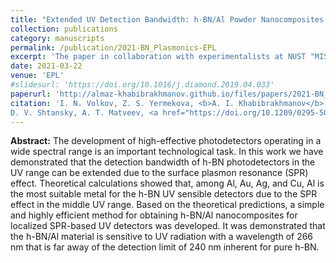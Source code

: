 ```yaml
---
title: "Extended UV Detection Bandwidth: h-BN/Al Powder Nanocomposites Photodetectors Sensitive in a Middle UV Region due to Localized Surface Plasmon Resonance Effect"
collection: publications
category: manuscripts
permalink: /publication/2021-BN_Plasmonics-EPL
excerpt: 'The paper in collaboration with experimentalists at NUST "MISiS" reporting a possible UV-range photodetectors based on h-BN/Al nanocomposites. My contribution was computing surface plasmon resonance spectra for h-BN with various metals.'
date: 2021-03-22
venue: 'EPL'
#slidesurl: 'https://doi.org/10.1016/j.diamond.2019.04.033'
paperurl: 'http://almaz-khabibrakhmanov.github.io/files/papers/2021-BN_Plasmonics-EPL.pdf'
citation: 'I. N. Volkov, Z. S. Yermekova, <b>A. I. Khabibrakhmanov</b>, A. M. Kovalskii, S. Corthey, A. R. Tameev, A. E. Aleksandrov, P. B. Sorokin,
D. V. Shtansky, A. T. Matveev, <a href="https://doi.org/10.1209/0295-5075/133/28002">Extended UV Detection Bandwidth: h-BN/Al Powder Nanocomposites Photodetectors Sensitive in a Middle UV Region due to Localized Surface Plasmon Resonance Effect</a>, <i>EPL</i> <b>133</b>, 28002 (2021).'
---
```

<b>Abstract:</b> The development of high-effective photodetectors operating in a wide spectral range is an important technological task. In this work we have demonstrated that the detection bandwidth of h-BN photodetectors in the UV range can be extended due to the surface plasmon resonance (SPR) effect. Theoretical calculations showed that, among Al, Au, Ag, and Cu, Al is the most suitable metal for the h-BN UV sensible detectors due to the SPR effect in the middle UV range. Based on the theoretical predictions, a simple and highly efficient method for obtaining h-BN/Al nanocomposites for localized SPR-based UV detectors was developed. It was demonstrated that the h-BN/Al material is sensitive to UV radiation with a wavelength of 266 nm that is far away of the detection limit of 240 nm inherent for pure h-BN.
